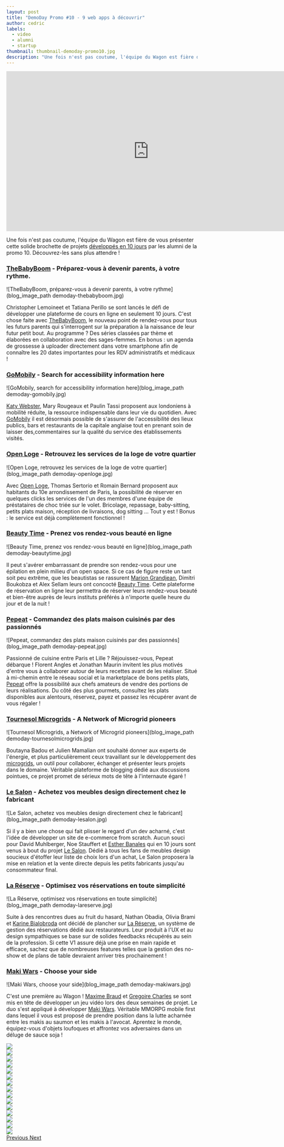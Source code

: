 ```yaml
---
layout: post
title: "DemoDay Promo #10 - 9 web apps à découvrir"
author: cedric
labels:
  - video
  - alumni
  - startup
thumbnail: thumbnail-demoday-promo10.jpg
description: "Une fois n'est pas coutume, l'équipe du Wagon est fière de vous présenter cette solide brochette de projets développés en 10 jours par les alumni de la promo 10. Découvrez-les sans plus attendre !"
---
```


<div class="video-wrapper"><iframe width="750" height="422" src="https://www.youtube.com/embed/keGq_YUE4VA?showinfo=0" frameborder="0" allowfullscreen></iframe></div>

Une fois n'est pas coutume, l'équipe du Wagon est fière de vous présenter cette solide brochette de projets [développés en 10 jours](http://www.lewagon.org/programme) par les alumni de la promo 10. Découvrez-les sans plus attendre !

### [TheBabyBoom](http://babyboom.herokuapp.com/) - Préparez-vous à devenir parents, à votre rythme.

![TheBabyBoom, préparez-vous à devenir parents, à votre rythme](blog_image_path demoday-thebabyboom.jpg)

Christopher Lemoineet et Tatiana Perillo se sont lancés le défi de développer une plateforme de cours en ligne en seulement 10 jours. C'est chose faite avec [TheBabyBoom](http://babyboom.herokuapp.com/), le nouveau point de rendez-vous pour tous les futurs parents qui s'interrogent sur la préparation à la naissance de leur futur petit bout. Au programme ? Des séries classées par thème et élaborées en collaboration avec des sages-femmes. En bonus : un agenda de grossesse à uploader directement dans votre smartphone afin de connaître les 20 dates importantes pour les RDV administratifs et médicaux !

### [GoMobily](http://gomobily-production.herokuapp.com/) - Search for accessibility information here

![GoMobily, search for accessibility information here](blog_image_path demoday-gomobily.jpg)

[Katy Webster](https://twitter.com/kcw4321), Mary Rougeaux et Paulin Tassi proposent aux londoniens à mobilité réduite, la ressource indispensable dans leur vie du quotidien. Avec [GoMobily](http://gomobily-production.herokuapp.com/) il est désormais possible de s'assurer de l'accessibilité des lieux publics, bars et restaurants de la capitale anglaise tout en prenant soin de laisser des,commentaires sur la qualité du service des établissements visités.


### [Open Loge](http://beta.openloge.fr/) - Retrouvez les services de la loge de votre quartier

![Open Loge, retrouvez les services de la loge de votre quartier](blog_image_path demoday-openloge.jpg)

Avec [Open Loge](http://beta.openloge.fr/), Thomas Sertorio et Romain Bernard proposent aux habitants du 10e arrondissement de Paris, la possibilité de réserver en quelques clicks les services de l'un des membres d'une équipe de préstataires de choc triée sur le volet. Bricolage, repassage, baby-sitting, petits plats maison, réception de livraisons, dog sitting ... Tout y est ! Bonus : le service est déjà complètement fonctionnel !


### [Beauty Time](http://beautytime.herokuapp.com/) - Prenez vos rendez-vous beauté en ligne

![Beauty Time, prenez vos rendez-vous beauté en ligne](blog_image_path demoday-beautytime.jpg)

Il peut s'avérer embarrassant de prendre son rendez-vous pour une épilation en plein milieu d'un open space. Si ce cas de figure reste un tant soit peu extrême, que les beautistas se rassurent [Marion Grandjean](https://twitter.com/mariongrandjean), Dimitri Boukobza et Alex Sellam leurs ont concocté [Beauty Time](http://beautytime.herokuapp.com/). Cette plateforme de réservation en ligne leur permettra de réserver leurs rendez-vous beauté et bien-être auprès de leurs instituts préférés à n'importe quelle heure du jour et de la nuit !


### [Pepeat](http://pepeat-production.herokuapp.com/) - Commandez des plats maison cuisinés par des passionnés

![Pepeat, commandez des plats maison cuisinés par des passionnés](blog_image_path demoday-pepeat.jpg)

Passionné de cuisine entre Paris et Lille ? Réjouissez-vous, Pepeat débarque ! Florent Angles et Jonathan Maurin invitent les plus motivés d'entre vous à collaborer autour de leurs recettes avant de les réaliser. Situé à mi-chemin entre le réseau social et la marketplace de bons petits plats, [Pepeat](http://pepeat-production.herokuapp.com/) offre la possibilité aux chefs amateurs de vendre des portions de leurs réalisations. Du côté des plus gourmets, consultez les plats disponibles aux alentours, réservez, payez et passez les récupérer avant de vous régaler !


### [Tournesol Microgrids](https://tournesol-microgrid-production.herokuapp.com/) - A Network of Microgrid pioneers

![Tournesol Microgrids, a Network of Microgrid pioneers](blog_image_path demoday-tournesolmicrogrids.jpg)

Boutayna Badou et Julien Mamalian ont souhaité donner aux experts de l'énergie, et plus particulièrement ceux travaillant sur le développement des [microgrids](http://energy.gov/oe/services/technology-development/smart-grid/role-microgrids-helping-advance-nation-s-energy-system), un outil pour collaborer, échanger et présenter leurs projets dans le domaine. Véritable plateforme de blogging dédié aux discussions pointues, ce projet promet de sérieux mots de tête à l'internaute égaré !


### [Le Salon](http://babyboom.herokuapp.com/) - Achetez vos meubles design directement chez le fabricant

![Le Salon, achetez vos meubles design directement chez le fabricant](blog_image_path demoday-lesalon.jpg)

Si il y a bien une chose qui fait plisser le regard d'un dev acharné, c'est l'idée de développer un site de e-commerce from scratch. Aucun souci pour David Muhlberger, Noe Stauffert et [Esther Banales](https://twitter.com/estherbanales) qui en 10 jours sont venus à bout du projet [Le Salon](http://babyboom.herokuapp.com/). Dédié à tous les fans de meubles design soucieux d'étoffer leur liste de choix lors d'un achat, Le Salon proposera la mise en relation et la vente directe depuis les petits fabricants jusqu'au consommateur final.


### [La Réserve](http://babyboom.herokuapp.com/) - Optimisez vos réservations en toute simplicité

![La Réserve, optimisez vos réservations en toute simplicité](blog_image_path demoday-lareserve.jpg)

Suite à des rencontres dues au fruit du hasard, Nathan Obadia, Olivia Brami et [Karine Bialobroda](https://twitter.com/blbrd_paris) ont décidé de plancher sur [La Réserve](http://babyboom.herokuapp.com/), un système de gestion des réservations dédié aux restaurateurs. Leur produit à l'UX et au design sympathiques se base sur de solides feedbacks récupérés au sein de la profession. Si cette V1 assure déjà une prise en main rapide et efficace, sachez que de nombreuses features telles que la gestion des no-show et de plans de table devraient arriver très prochainement !


### [Maki Wars](http://babyboom.herokuapp.com/) - Choose your side

![Maki Wars, choose your side](blog_image_path demoday-makiwars.jpg)

C'est une première au Wagon ! [Maxime Braud](https://twitter.com/mxbraud) et [Gregoire Charles](https://twitter.com/gregcha) se sont mis en tête de développer un jeu vidéo lors des deux semaines de projet. Le duo s'est appliqué à développer [Maki Wars](http://babyboom.herokuapp.com/). Véritable MMORPG mobile first dans lequel il vous est proposé de prendre position dans la lutte acharnée entre les makis au saumon et les makis à l'avocat. Aprentez le monde, équipez-vous d'objets loufoques et affrontez vos adversaires dans un déluge de sauce soja !

<div id="carousel-example-generic" class="carousel slide" data-ride="carousel">
  <!-- Wrapper for slides -->
  <div class="carousel-inner" role="listbox">
    <div class="item active">
      <img src="../assets/blog/demoday_10_1.jpg">
    </div>
    <div class="item">
      <img src="../assets/blog/demoday_10_2.jpg">
    </div>
    <div class="item">
      <img src="../assets/blog/demoday_10_3.jpg">
    </div>
    <div class="item">
      <img src="../assets/blog/demoday_10_4.jpg">
    </div>
    <div class="item">
      <img src="../assets/blog/demoday_10_5.jpg">
    </div>
    <div class="item">
      <img src="../assets/blog/demoday_10_6.jpg">
    </div>
    <div class="item">
      <img src="../assets/blog/demoday_10_7.jpg">
    </div>
    <div class="item">
      <img src="../assets/blog/demoday_10_8.jpg">
    </div>
    <div class="item">
      <img src="../assets/blog/demoday_10_9.jpg">
    </div>
    <div class="item">
      <img src="../assets/blog/demoday_10_10.jpg">
    </div>
    <div class="item">
      <img src="../assets/blog/demoday_10_11.jpg">
    </div>
    <div class="item">
      <img src="../assets/blog/demoday_10_12.jpg">
    </div>
    <div class="item">
      <img src="../assets/blog/demoday_10_13.jpg">
    </div>
    <div class="item">
      <img src="../assets/blog/demoday_10_14.jpg">
    </div>
    <div class="item">
      <img src="../assets/blog/demoday_10_15.jpg">
    </div>
  </div>

  <!-- Controls -->
  <a class="left carousel-control" href="#carousel-example-generic" role="button" data-slide="prev">
    <span class="glyphicon glyphicon-chevron-left" aria-hidden="true"></span>
    <span class="sr-only">Previous</span>
  </a>
  <a class="right carousel-control" href="#carousel-example-generic" role="button" data-slide="next">
    <span class="glyphicon glyphicon-chevron-right" aria-hidden="true"></span>
    <span class="sr-only">Next</span>
  </a>
</div>

